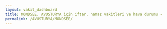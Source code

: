```yaml
---
layout: vakit_dashboard
title: MONDSEE, AVUSTURYA için iftar, namaz vakitleri ve hava durumu - ilçe/eyalet seç
permalink: /AVUSTURYA/MONDSEE/
---
```


<script type="text/javascript">
  var GLOBAL_COUNTRY = 'AVUSTURYA';
  var GLOBAL_CITY = 'MONDSEE';
  var GLOBAL_STATE = '';
  var lat = 72;
  var lon = 21;
</script>

